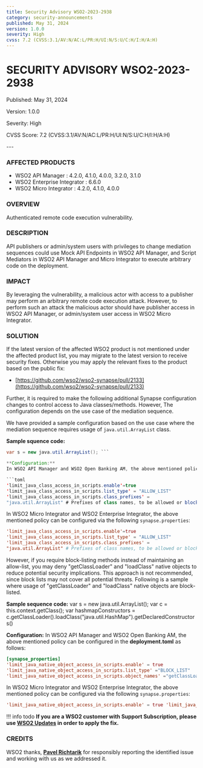 ```yaml
---
title: Security Advisory WSO2-2023-2938
category: security-announcements
published: May 31, 2024
version: 1.0.0
severity: High
cvss: 7.2 (CVSS:3.1/AV:N/AC:L/PR:H/UI:N/S:U/C:H/I:H/A:H)
---
```


# SECURITY ADVISORY WSO2-2023-2938

<p class="doc-info">Published: May 31, 2024</p>
<p class="doc-info">Version: 1.0.0</p>
<p class="doc-info">Severity: High</p>
<p class="doc-info">CVSS Score: 7.2 (CVSS:3.1/AV:N/AC:L/PR:H/UI:N/S:U/C:H/I:H/A:H)</p>
---

### AFFECTED PRODUCTS
* WSO2 API Manager : 4.2.0, 4.1.0, 4.0.0, 3.2.0, 3.1.0
* WSO2 Enterprise Integrator : 6.6.0
* WSO2 Micro Integrator : 4.2.0, 4.1.0, 4.0.0


### OVERVIEW
Authenticated remote code execution vulnerability.


### DESCRIPTION
API publishers or admin/system users with privileges to change mediation sequences could use Mock API Endpoints in WSO2 API Manager, and Script Mediators in WSO2 API Manager and Micro Integrator to execute arbitrary code on the deployment.

### IMPACT
By leveraging the vulnerability, a malicious actor with access to a publisher may perform an arbitrary remote code execution attack. However, to perform such an attack the malicious actor should have publisher access in WSO2 API Manager, or admin/system user access in WSO2 Micro Integrator.

### SOLUTION
If the latest version of the affected WSO2 product is not mentioned under the affected product list, you may migrate to the latest version to receive security fixes. Otherwise you may apply the relevant fixes to the product based on the public fix: 

* [https://github.com/wso2/wso2-synapse/pull/2133](https://github.com/wso2/wso2-synapse/pull/2133)

Further, it is required to make the following additional Synapse configuration changes to control access to Java classes/methods. However, The configuration depends on the use case of the mediation sequence. 

We have provided a sample configuration based on the use case where the mediation sequence requires usage of `java.util.ArrayList` class.

**Sample squence code:**
  ```java
  var s = new java.util.ArrayList(); ```

**Configuration:**
In WSO2 API Manager and WSO2 Open Banking AM, the above mentioned policycan be configured in the **deployment.toml** as follows:

```toml
'limit_java_class_access_in_scripts.enable'=true
'limit_java_class_access_in_scripts.list_type' = "ALLOW_LIST"
'limit_java_class_access_in_scripts.class_prefixes' =
"java.util.ArrayList" # Prefixes of class names, to be allowed or blocked (based on `limit_java_class_access_in_scripts.list_type`)
``` 

In WSO2 Micro Integrator and WSO2 Enterprise Integrator, the above mentioned
policy can be configured via the following `synapse.properties`:

```toml
'limit_java_class_access_in_scripts.enable'=true
'limit_java_class_access_in_scripts.list_type' = "ALLOW_LIST"
'limit_java_class_access_in_scripts.class_prefixes' =
"java.util.ArrayList" # Prefixes of class names, to be allowed or blocked (based on `limit_java_class_access_in_scripts.list_type`)
```

However, if you require block-listing methods instead of maintaining an allow-list, you may deny "getClassLoader" and "loadClass" native objects to reduce potential security implications. This approach is not recommended, since block lists may not cover all potential threats. Following is a sample where usage of "getClassLoader" and "loadClass" native objects are block-listed.

**Sample sequence code:**
var s = new java.util.ArrayList();
var c = this.context.getClass();
var hashmapConstructors =
c.getClassLoader().loadClass("java.util.HashMap").getDeclaredConstructors()

**Configuration:**
In WSO2 API Manager and WSO2 Open Banking AM, the above mentioned policy can be configured in the **deployment.toml** as follows:

```toml
[synapse_properties]
'limit_java_native_object_access_in_scripts.enable' = true
'limit_java_native_object_access_in_scripts.list_type' ="BLOCK_LIST"
'limit_java_native_object_access_in_scripts.object_names' ="getClassLoader,loadClass" #Native object names, to be allowed or blocked (based on `limit_java_native_object_access_in_scripts.list_type`)
```

In WSO2 Micro Integrator and WSO2 Enterprise Integrator, the above mentioned
policy can be configured via the following `synapse.properties`:

```toml
'limit_java_native_object_access_in_scripts.enable' = true 'limit_java_native_object_access_in_scripts.list_type' = "BLOCK_LIST" 'limit_java_native_object_access_in_scripts.object_names' = "getClassLoader,loadClass" #Native object names, to be allowed or blocked (based on `limit_java_native_object_access_in_scripts.list_type`)
```

!!! info todo
    **If you are a WSO2 customer with Support Subscription, please use [WSO2 Updates](https://wso2.com/updates/) in order to apply the fix.**


### CREDITS
WSO2 thanks, **[Pavel Richtarik](https://www.linkedin.com/in/pavel-richtarik-0b524974/)** for responsibly reporting the identified issue and working with us as we addressed it.
